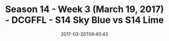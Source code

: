 ---
title: Season 14 - Week 3 (March 19, 2017) - DCGFFL - S14 Sky Blue vs S14 Lime
teams-score:
- team: _teams/s14-sky.md
  score: 12
- team: _teams/s14-lime.md
  score: 46
mvp: Nolan, Austin Plier
game-ball: Austin, Christine
season: 14
week: 3
date: '2017-03-20T09:40:43'
pageid: season-14-week-3-march-19-2017-5105-vs-5098
---